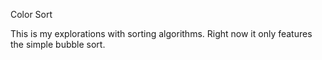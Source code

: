 Color Sort

This is my explorations with sorting algorithms. Right now it only features the simple bubble sort. 

